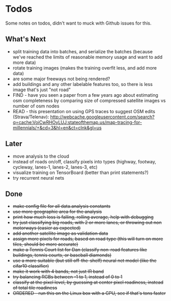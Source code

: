 # Todos
Some notes on todos, didn't want to muck with Github issues for this.

## What's Next
* split training data into batches, and serialize the batches (because we've reached the limits of reasonable memory usage and want to add more data)
* rotate training images (makes the training overfit less, and add more data)
* are some major freeways not being rendered?
* add buildings and any other labelable features too, so there is less image that's just "not road"
* FIND - have you seen a paper from a few years ago about estimating osm completeness by comparing size of compressed satellite images vs number of osm nodes
* READ - this presentation on using GPS traces to suggest OSM edits (Strava/Telenav): http://webcache.googleusercontent.com/search?q=cache:VoiCwRHOyLUJ:stateofthemap.us/map-tracing-for-millennials/+&cd=3&hl=en&ct=clnk&gl=us

## Later
* move analysis to the cloud
* instead of roads on/off, classify pixels into types (highway, footway, cycleway, lanes-1, lanes-2, lanes-3, etc)
* visualize training on TensorBoard (better than print statements?)
* try recurrent neural nets

## Done
* ~~make config file for all data.analysis constants~~
* ~~use more geographic area for the analysis~~
* ~~print how much loss is falling, rolling average, help with debugging~~
* ~~try just classifying big roads, with 2 or more lanes, or throwing out non motorways (easier as expected)~~
* ~~add another satellite image as validation data~~
* ~~assign more pixels for roads, based on road type (this will turn on more tiles, should be more accurate)~~
* ~~make a Tennis Court list for Dan (classify non-road features like buildings, tennis courts, or baseball diamonds)~~
* ~~use a more suitable (but still off-the-shelf) neural net model (like the cifar10 classifier)~~
* ~~make it work with 4 bands, not just IR band~~
* ~~try balancing RGBs between -1 to 1, instead of 0 to 1~~
* ~~classify at the pixel level, by guessing at center pixel roadiness, instead of total tile roadiness~~
* ~~ORDERED - run this on the Linux box with a GPU, see if that's tons faster~~

